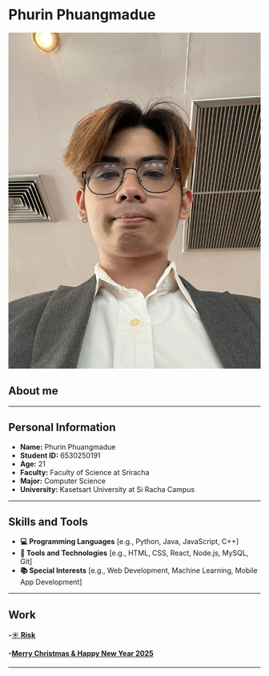 # Phurin Phuangmadue

![alt text](pic/IMG_0216.jpeg)

## About me
---
## Personal Information
- **Name:** Phurin Phuangmadue
- **Student ID:** 6530250191
- **Age:** 21
- **Faculty:** Faculty of Science at Sriracha
- **Major:** Computer Science
- **University:** Kasetsart University at Si Racha Campus
---
## Skills and Tools
- **💻 Programming Languages**
  [e.g., Python, Java, JavaScript, C++]
- **🔧 Tools and Technologies**
  [e.g., HTML, CSS, React, Node.js, MySQL, Git]
- **📚 Special Interests**
  [e.g., Web Development, Machine Learning, Mobile App Development]
---
## Work
#### -[☀️ Risk](risk.md)

#### -[Merry Christmas & Happy New Year 2025](Christmas.md)
---
